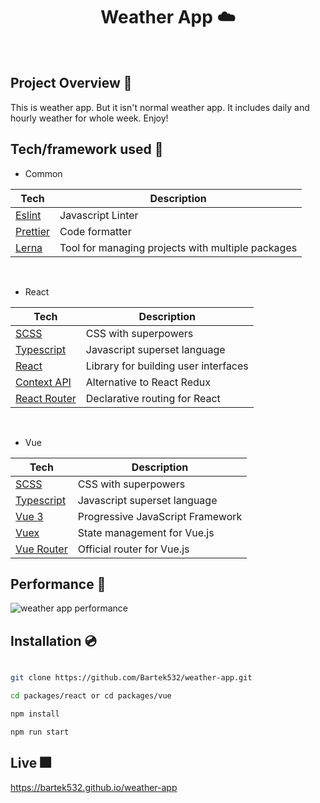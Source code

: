 <h1 align="center">
Weather App ☁️
</h1>

<br />

## Project Overview 🎨

This is weather app. But it isn't normal weather app. It includes daily and hourly weather for whole week. Enjoy!

## Tech/framework used 🧰

- Common

| Tech                                                  | Description                               |
| ----------------------------------------------------- | ----------------------------------------- |
| [Eslint](https://eslint.org/)                         | Javascript Linter                         |
| [Prettier](https://prettier.io/)                      | Code formatter                            |
| [Lerna](https://lerna.js.org)                  | Tool for managing projects with multiple packages|

<br />

- React

| Tech                                                  | Description                               |
| ----------------------------------------------------- | ----------------------------------------- |
| [SCSS](https://sass-lang.com)                         | CSS with superpowers                      |
| [Typescript](https://www.typescriptlang.org/)         | Javascript superset language              |
| [React](https://reactjs.org/)                         | Library for building user interfaces      |
| [Context API](https://reactjs.org/docs/context.html)  | Alternative to React Redux                |
| [React Router](https://reactrouter.com)               | Declarative routing for React             |

<br />

- Vue

| Tech                                                  | Description                               |
| ----------------------------------------------------- | ----------------------------------------- |
| [SCSS](https://sass-lang.com)                         | CSS with superpowers                      |
| [Typescript](https://www.typescriptlang.org/)         | Javascript superset language              |
| [Vue 3](https://vuejs.org)                              | Progressive JavaScript Framework          |
| [Vuex](vuex.vuejs.org)                                | State management for Vue.js               |
| [Vue Router](https://router.vuejs.org)                | Official router for Vue.js                |

## Performance 💨

<img src="https://i.ibb.co/4M9c7sx/weather-app.png" alt="weather app performance" />

## Installation 💿

```bash

git clone https://github.com/Bartek532/weather-app.git

cd packages/react or cd packages/vue

npm install

npm run start

```

## Live 🎆

https://bartek532.github.io/weather-app

